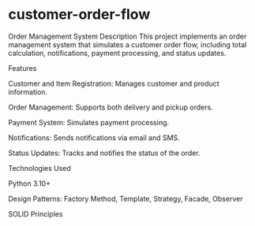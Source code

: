 # customer-order-flow


Order Management System
Description
This project implements an order management system that simulates a customer order flow, including total calculation, notifications, payment processing, and status updates.

Features

Customer and Item Registration: Manages customer and product information.

Order Management: Supports both delivery and pickup orders.

Payment System: Simulates payment processing.

Notifications: Sends notifications via email and SMS.

Status Updates: Tracks and notifies the status of the order.

Technologies Used

Python 3.10+

Design Patterns: Factory Method, Template, Strategy, Facade, Observer

SOLID Principles

